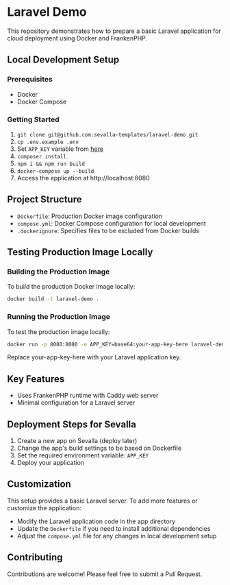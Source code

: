 # Laravel Demo

This repository demonstrates how to prepare a basic Laravel application for cloud deployment using Docker and FrankenPHP.

## Local Development Setup

### Prerequisites
- Docker
- Docker Compose

### Getting Started

1. `git clone git@github.com:sevalla-templates/laravel-demo.git`
2. `cp .env.example .env`
3. Set `APP_KEY` variable from [here](https://laravel-encryption-key-generator.vercel.app/)
4. `composer install`
5. `npm i && npm run build`
6. `docker-compose up --build`
7. Access the application at http://localhost:8080

## Project Structure

- `Dockerfile`: Production Docker image configuration
- `compose.yml`: Docker Compose configuration for local development
- `.dockerignore`: Specifies files to be excluded from Docker builds


## Testing Production Image Locally

### Building the Production Image

To build the production Docker image locally:

```bash
docker build -t laravel-demo .
```

### Running the Production Image

To test the production image locally:

```bash
docker run -p 8080:8080 -e APP_KEY=base64:your-app-key-here laravel-demo
```

Replace your-app-key-here with your Laravel application key.

## Key Features

- Uses FrankenPHP runtime with Caddy web server
- Minimal configuration for a Laravel server

## Deployment Steps for Sevalla

1. Create a new app on Sevalla (deploy later)
2. Change the app's build settings to be based on Dockerfile
3. Set the required environment variable: `APP_KEY`
4. Deploy your application

## Customization
This setup provides a basic Laravel server. To add more features or customize the application:
- Modify the Laravel application code in the app directory
- Update the `Dockerfile` if you need to install additional dependencies
- Adjust the `compose.yml` file for any changes in local development setup

## Contributing
Contributions are welcome! Please feel free to submit a Pull Request.
